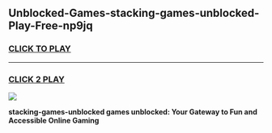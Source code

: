 
## Unblocked-Games-stacking-games-unblocked-Play-Free-np9jq
<h3>
<a href="https://premium76.site?title=stacking-games-unblocked&ref=18A1">CLICK TO PLAY</a></h3>
<hr>

<h3>
<a href="https://premium76.site?title=stacking-games-unblocked&ref=18A1">CLICK 2 PLAY</a>
  
</h3>

<a href="https://premium76.site?title=stacking-games-unblocked&ref=18A1"><img src="https://clearcache.store/games.png"></a>


**stacking-games-unblocked games unblocked: Your Gateway to Fun and Accessible Online Gaming**
